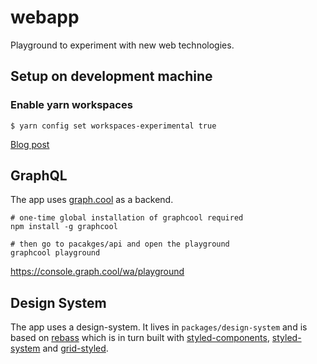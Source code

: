 # webapp

Playground to experiment with new web technologies.

## Setup on development machine

### Enable yarn workspaces

```
$ yarn config set workspaces-experimental true
```

[Blog post](https://yarnpkg.com/blog/2017/08/02/introducing-workspaces/)

## GraphQL

The app uses [graph.cool](https://www.graph.cool/) as a backend.

```
# one-time global installation of graphcool required
npm install -g graphcool

# then go to pacakges/api and open the playground
graphcool playground
```

https://console.graph.cool/wa/playground

## Design System

The app uses a design-system. It lives in `packages/design-system` and is
based on [rebass](http://jxnblk.com/rebass/) which is in turn built with [styled-components](https://github.com/styled-components/styled-components), [styled-system](https://github.com/jxnblk/styled-system) and [grid-styled](https://github.com/jxnblk/grid-styled).
